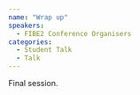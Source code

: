 ```yaml
---
name: "Wrap up"
speakers:
  - FIBE2 Conference Organisers
categories:
  - Student Talk
  - Talk
---
```


Final session.
